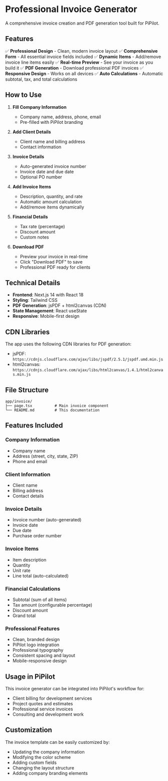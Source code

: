 # Professional Invoice Generator

A comprehensive invoice creation and PDF generation tool built for PiPilot.

## Features

✅ **Professional Design** - Clean, modern invoice layout
✅ **Comprehensive Form** - All essential invoice fields included
✅ **Dynamic Items** - Add/remove invoice line items easily
✅ **Real-time Preview** - See your invoice as you build it
✅ **PDF Generation** - Download professional PDF invoices
✅ **Responsive Design** - Works on all devices
✅ **Auto Calculations** - Automatic subtotal, tax, and total calculations

## How to Use

1. **Fill Company Information**
   - Company name, address, phone, email
   - Pre-filled with PiPilot branding

2. **Add Client Details**
   - Client name and billing address
   - Contact information

3. **Invoice Details**
   - Auto-generated invoice number
   - Invoice date and due date
   - Optional PO number

4. **Add Invoice Items**
   - Description, quantity, and rate
   - Automatic amount calculation
   - Add/remove items dynamically

5. **Financial Details**
   - Tax rate (percentage)
   - Discount amount
   - Custom notes

6. **Download PDF**
   - Preview your invoice in real-time
   - Click "Download PDF" to save
   - Professional PDF ready for clients

## Technical Details

- **Frontend**: Next.js 14 with React 18
- **Styling**: Tailwind CSS
- **PDF Generation**: jsPDF + html2canvas (CDN)
- **State Management**: React useState
- **Responsive**: Mobile-first design

## CDN Libraries

The app uses the following CDN libraries for PDF generation:
- jsPDF: `https://cdnjs.cloudflare.com/ajax/libs/jspdf/2.5.1/jspdf.umd.min.js`
- html2canvas: `https://cdnjs.cloudflare.com/ajax/libs/html2canvas/1.4.1/html2canvas.min.js`

## File Structure

```
app/invoice/
├── page.tsx          # Main invoice component
└── README.md         # This documentation
```

## Features Included

### Company Information
- Company name
- Address (street, city, state, ZIP)
- Phone and email

### Client Information
- Client name
- Billing address
- Contact details

### Invoice Details
- Invoice number (auto-generated)
- Invoice date
- Due date
- Purchase order number

### Invoice Items
- Item description
- Quantity
- Unit rate
- Line total (auto-calculated)

### Financial Calculations
- Subtotal (sum of all items)
- Tax amount (configurable percentage)
- Discount amount
- Grand total

### Professional Features
- Clean, branded design
- PiPilot logo integration
- Professional typography
- Consistent spacing and layout
- Mobile-responsive design

## Usage in PiPilot

This invoice generator can be integrated into PiPilot's workflow for:
- Client billing for development services
- Project quotes and estimates
- Professional service invoices
- Consulting and development work

## Customization

The invoice template can be easily customized by:
- Updating the company information
- Modifying the color scheme
- Adding custom fields
- Changing the layout structure
- Adding company branding elements

